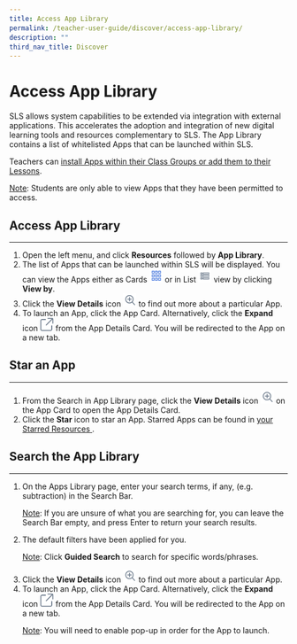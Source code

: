 ```yaml
---
title: Access App Library
permalink: /teacher-user-guide/discover/access-app-library/
description: ""
third_nav_title: Discover
---
```

<h1>Access App Library</h1>
<p>SLS allows system capabilities to be extended via integration with external applications. This accelerates the adoption and integration of new digital learning tools and resources complementary to SLS. The App Library contains a list of whitelisted Apps that can be launched within SLS.</p>
<p>Teachers can  <a target="_blank" href="/teacher-user-guide/organise/install-and-launch-apps/">install Apps within their Class Groups or add them to their Lessons</a>.
</p>
<p><u>Note</u>: Students are only able to view Apps that they have been permitted to access.</p>
<h2>Access App Library</h2>
<hr>
<ol>
<li>Open the left menu, and click <strong>Resources</strong> followed by <strong>App Library</strong>.</li>
<li>The list of Apps that can be launched within SLS will be displayed. You can view the Apps either as Cards 
<img style="width:1.5rem; display: inline;" src="/images/Icons/Card.png"> or in List <img style="width:1.5rem; display: inline;" src="/images/Icons/List.svg"> view by clicking <strong>View by</strong>.</li>
<li>Click the <strong>View Details</strong> icon <img style="width:1.5rem; display: inline;" src="/images/Icons/ViewDetails.svg"> to find out more about a particular App.</li>
<li>To launch an App, click the App Card. Alternatively, click the <strong>Expand</strong> icon
<img style="width:1.5rem; display: inline;" src="/images/Icons/external-link.svg"> from the App Details Card. You will be redirected to the App on a new tab.
</li>
</ol>
<h2>Star an App</h2>
<hr>
<ol>
<li>From the Search in App Library page, click the <strong>View Details</strong> icon <img style="width:1.5rem; display: inline;" src="/images/Icons/ViewDetails.svg"> on the App Card to open the App Details Card.</li>
<li>Click the <strong>Star</strong> icon to star an App. Starred Apps can be found in <a target="_blank" href="/teacher-user-guide/organise/star-resources/">your Starred Resources </a>.</li>
</ol>
<h2>Search the App Library</h2>
<hr>
<ol>
<li>On the Apps Library page, enter your search terms, if any, (e.g. subtraction) in the Search Bar.
<p><u>Note</u>: If you are unsure of what you are searching for, you can leave the Search Bar empty, and press Enter to return your search results.</p>
</li><li>The default filters have been applied for you.<p><u>Note</u>: Click <strong>Guided Search</strong> to search for specific words/phrases.</p></li><li>Click the <strong>View Details</strong> icon <img style="width:1.5rem; display: inline;" src="/images/Icons/ViewDetails.svg"> to find out more about a particular App.</li>
<li>To launch an App, click the App Card. Alternatively, click the <strong>Expand</strong> icon <img style="width:1.5rem; display: inline;" src="/images/Icons/external-link.svg"> from the App Details Card. You will be redirected to the App on a new tab.
<p><u>Note</u>: You will need to enable pop-up in order for the App to launch.</p></li></ol>